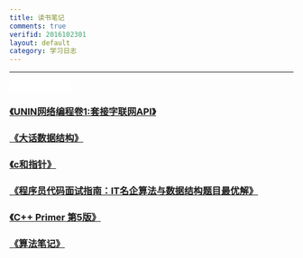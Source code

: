```yaml
---
title: 读书笔记
comments: true
verifid: 2016102301
layout: default
category: 学习日志
---
```


---

<iframe src="//ghbtns.com/github-btn.html?user=KevinsBobo&repo=book_code&type=watch&count=true" allowtransparency="true" frameborder="0" scrolling="0" width="110" height="20"></iframe>

### [《UNIN网络编程卷1:套接字联网API》](http://github.com/KevinsBobo/book_code/tree/master/Unix-Network-Programming/)

### [《大话数据结构》](http://github.com/KevinsBobo/book_code/tree/master/data_structure/)

### [《c和指针》](http://github.com/KevinsBobo/book_code/tree/master/pointers_on_c/)

### [《程序员代码面试指南：IT名企算法与数据结构题目最优解》](http://github.com/KevinsBobo/book_code/tree/master/zuocodebook/)

### [《C++ Primer 第5版》](http://github.com/KevinsBobo/book_code/tree/master/cpp_primer/)

### [《算法笔记》](http://github.com/KevinsBobo/book_code/tree/master/algorithm_note/)
